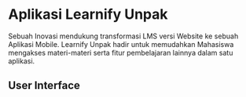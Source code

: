 # Aplikasi Learnify Unpak

Sebuah Inovasi mendukung transformasi LMS versi Website ke sebuah Aplikasi Mobile. Learnify Unpak hadir untuk memudahkan Mahasiswa mengakses materi-materi serta fitur pembelajaran lainnya dalam satu aplikasi.

## User Interface


